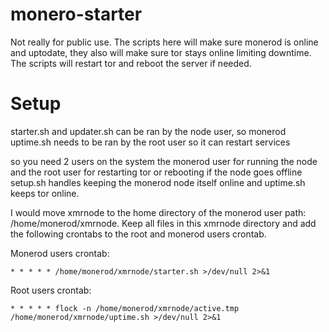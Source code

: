 # monero-starter
Not really for public use.
The scripts here will make sure monerod is online and uptodate, they also will make sure tor stays online limiting downtime. 
The scripts will restart tor and reboot the server if needed.

# Setup
starter.sh and updater.sh can be ran by the node user, so monerod
uptime.sh needs to be ran by the root user so it can restart services

so you need 2 users on the system
the monerod user for running the node and the root user for restarting tor or rebooting if the node goes offline
setup.sh handles keeping the monerod node itself online and uptime.sh keeps tor online.

I would move xmrnode to the home directory of the monerod user path: /home/monerod/xmrnode.
Keep all files in this xmrnode directory and add the following crontabs to the root and monerod users crontab.

Monerod users crontab:
```
* * * * * /home/monerod/xmrnode/starter.sh >/dev/null 2>&1
```
Root users crontab:
```
* * * * * flock -n /home/monerod/xmrnode/active.tmp /home/monerod/xmrnode/uptime.sh >/dev/null 2>&1
```
